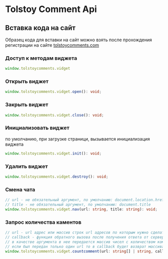# Tolstoy Comment Api
## Вставка кода на сайт
Образец кода для вставки на сайт можно взять после прохождения регистрации на сайте [tolstoycomments.com](http://panel.tolstoycomments.com/)
### Доступ к методам виджета
```typescript
window.tolstoycomments.vidget
```
### Открыть виджет
```typescript
window.tolstoycomments.vidget.open(): void;
```
### Закрыть виджет
```typescript
window.tolstoycomments.vidget.close(): void;
```
### Инициализовать виджет
по умолчанию, при загрузке страници, вызывается инициализация виджета
```typescript
window.tolstoycomments.vidget.init(): void;
```
### Удалить виджет
```typescript
window.tolstoycomments.vidget.destroy(): void;
```
### Смена чата
```typescript
// url - не обязательный аргумент, по умолчанию: document.location.href
// title - не обязательный аргумент, по умолчанию: document.title
window.tolstoycomments.vidget.nav(url: string, title: string): void;
```
### Запрос количества каментов
```typescript
// url - url адрес или массив строк url адресов по которым нужно сделать подсчет кол-ва каментов
// callback - функция обратного вызова после получения ответа от сервера с данными
// в качестве аргумента в нее передается массив чисел с количеством комментариев по каждой ссылке в том порядке, в каком были переданы ссылки массива url адресов.
// если был передан только один url то в callback будет возврат массива с одним значением
window.tolstoycomments.vidget.countcomment(url: string[] | string, callback: (count: number[]) => void): void
```
